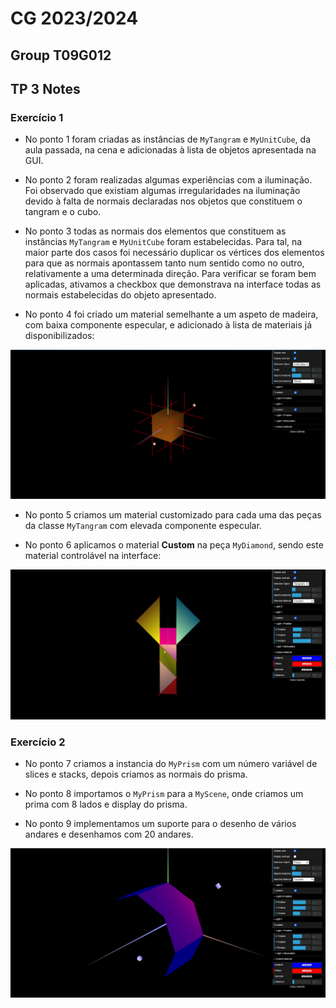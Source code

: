 # CG 2023/2024

## Group T09G012

## TP 3 Notes

### Exercício 1

- No ponto 1 foram criadas as instâncias de `MyTangram` e `MyUnitCube`, da aula passada, na cena  e adicionadas à lista de objetos apresentada na GUI.

- No ponto 2 foram realizadas algumas experiências com a iluminação. Foi observado que existiam algumas irregularidades na iluminação devido à falta de normais declaradas nos objetos que constituem o tangram e o cubo.

- No ponto 3 todas as normais dos elementos que constituem as instâncias `MyTangram` e `MyUnitCube` foram estabelecidas. Para tal, na maior parte dos casos foi necessário duplicar os vértices dos elementos para que as normais apontassem tanto num sentido como no outro, relativamente a uma determinada direção. Para verificar se foram bem aplicadas, ativamos a checkbox que demonstrava na interface todas as normais estabelecidas do objeto apresentado.

- No ponto 4 foi criado um material semelhante a um aspeto de madeira, com baixa componente especular, e adicionado à lista de materiais já disponibilizados:

![Screenshot 1a](screenshots/cg-t09-g12-tp3-1a.png)

- No ponto 5 criamos um material customizado para cada uma das peças da classe `MyTangram` com elevada componente especular.

- No ponto 6 aplicamos o material **Custom** na peça `MyDiamond`, sendo este material controlável na interface:

![Screenshot 1b](screenshots/cg-t09-g12-tp3-1b.png)

### Exercício 2

- No ponto 7 criamos a instancia do `MyPrism` com um número variável de slices e stacks, depois criamos as normais do prisma.

- No ponto 8 importamos o `MyPrism` para a `MyScene`, onde criamos um prima com 8 lados e display do prisma.

- No ponto 9 implementamos um suporte para o desenho de vários andares e desenhamos com 20 andares.

![Screenshot 2](screenshots/cg-t09-g12-tp3-2.png)

